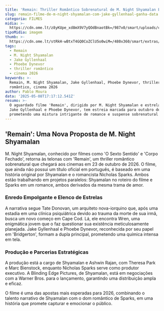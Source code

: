 ```yaml
---
title: 'Remain: Thriller Romântico Sobrenatural de M. Night Shyamalan Estreará em 2026'
slug: remain-filme-de-m-night-shyamalan-com-jake-gyllenhaal-ganha-data
categoria: FILMES
midia: >-
  https://cdn.ome.lt/z8yKUpe_xd8mX9V7yQOdBnaotBk=/987x0/smart/uploads/conteudo/fotos/OMELETE_CAPA_-_2025-05-08T135324.188.png
tipoMidia: imagem
thumb: >-
  https://cdn.ome.lt/stRkH-wBtxT4GQ0CoZClU5o0wiM=/480x360/smart/extras/conteudos/omelete_THUMB_-_2025-05-08T135254.169.png
tags:
  - Remain
  - M. Night Shyamalan
  - Jake Gyllenhaal
  - Phoebe Dynevor
  - thriller romântico
  - cinema 2026
keywords: >-
  Remain, M. Night Shyamalan, Jake Gyllenhaal, Phoebe Dynevor, thriller
  romântico, cinema 2026
author: Pablo Moura
data: '2025-05-08T17:17:12.541Z'
resumo: >-
  O aguardado filme 'Remain', dirigido por M. Night Shyamalan e estrelado por
  Jake Gyllenhaal e Phoebe Dynevor, tem estreia marcada para outubro de 2026,
  prometendo uma mistura intrigante de romance e suspense sobrenatural.
---
```


## 'Remain': Uma Nova Proposta de M. Night Shyamalan

M. Night Shyamalan, conhecido por filmes como 'O Sexto Sentido' e 'Corpo Fechado', retorna às telonas com 'Remain', um thriller romântico sobrenatural que chegará aos cinemas em 23 de outubro de 2026. O filme, que ainda não possui um título oficial em português, é baseado em uma história original por Shyamalan e o romancista Nicholas Sparks. Ambos estão trabalhando em projetos paralelos: Shyamalan no roteiro do filme e Sparks em um romance, ambos derivados da mesma trama de amor.

### Enredo Empolgante e Elenco de Estrelas

A narrativa segue Tate Donovan, um arquiteto nova-iorquino que, após uma estadia em uma clínica psiquiátrica devido ao trauma da morte de sua irmã, busca um novo começo em Cape Cod. Lá, ele encontra Wren, uma enigmática jovem que o faz questionar sua existência meticulosamente planejada. Jake Gyllenhaal e Phoebe Dynevor, reconhecida por seu papel em 'Bridgerton', formam a dupla principal, prometendo uma química intensa em tela.

### Produção e Parcerias Estratégicas

A produção está a cargo de Shyamalan e Ashwin Rajan, com Theresa Park e Marc Bienstock, enquanto Nicholas Sparks serve como produtor executivo. A Blinding Edge Pictures, de Shyamalan, está em negociações com a Warner Bros. para o lançamento, garantindo uma distribuição ampla e eficaz.

O filme é uma das apostas mais esperadas para 2026, combinando o talento narrativo de Shyamalan com o dom romântico de Sparks, em uma história que promete capturar e emocionar o público.
